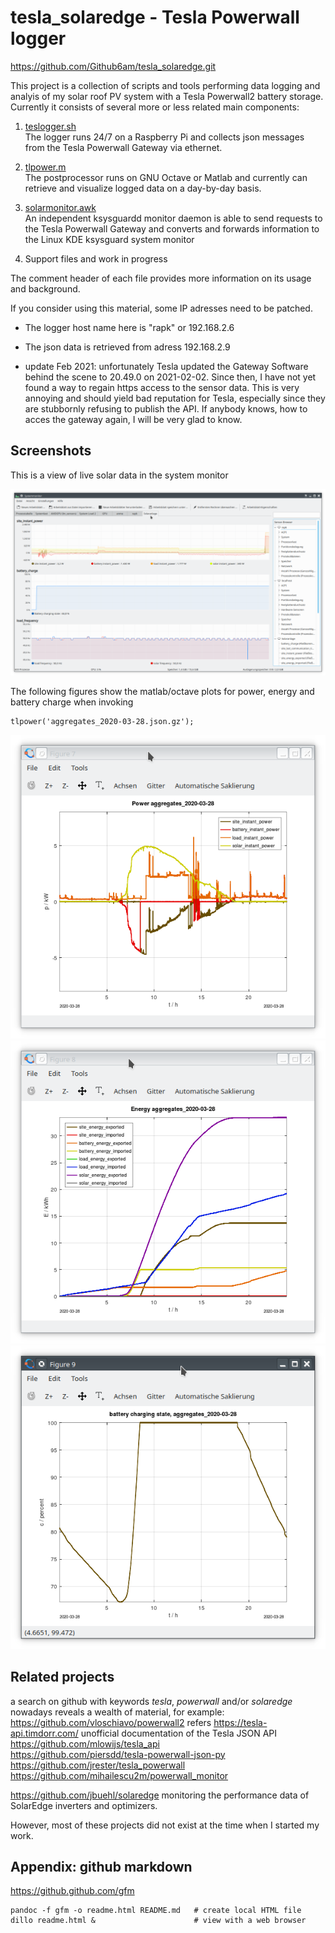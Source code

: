 # tesla_solaredge - Tesla Powerwall logger

https://github.com/Github6am/tesla_solaredge.git

This project is a collection of scripts and tools performing 
data logging and analyis of my solar roof PV system with a
Tesla Powerwall2 battery storage.  
Currently it consists of several more or less related main components:

1. [teslogger.sh](teslogger.sh)  
   The logger runs 24/7 on a Raspberry Pi and collects json messages
   from the Tesla Powerwall Gateway via ethernet.

2. [tlpower.m](tlpower.m)  
   The postprocessor runs on GNU Octave or Matlab and currently can 
   retrieve and visualize logged data on a day-by-day basis.

3. [solarmonitor.awk](solarmonitor.awk)  
   An independent ksysguardd monitor daemon is able to send requests 
   to the Tesla Powerwall Gateway and converts and forwards 
   information to the Linux KDE ksysguard system monitor

4. Support files and work in progress


The comment header of each file provides more information on its usage and background.

If you consider using this material, some IP adresses need to be patched.  
* The logger host name here is "rapk" or 192.168.2.6  
* The json data is retrieved from adress 192.168.2.9  

* update Feb 2021: unfortunately Tesla updated the Gateway Software
  behind the scene to 20.49.0 on 2021-02-02. 
  Since then, I have not yet found a way to regain https access 
  to the sensor data. 
  This is very annoying and should yield bad reputation for Tesla,
  especially since they are stubbornly refusing to publish the API.
  If anybody knows, how to acces the gateway again, I will be very glad to know.
  


## Screenshots

This is a view of live solar data in the system monitor

  ![](doc/ksysguard_screenshot.png)

The following figures show the matlab/octave plots for 
power, energy and battery charge when invoking

    tlpower('aggregates_2020-03-28.json.gz');

  ![](doc/Screenshot_p.png)
  ![](doc/Screenshot_e.png)
  ![](doc/Screenshot_c.png)


## Related projects
a search on github with keywords *tesla*, *powerwall* and/or *solaredge*
nowadays reveals a wealth of material, for example:  
https://github.com/vloschiavo/powerwall2  refers https://tesla-api.timdorr.com/ unofficial documentation of the Tesla JSON API  
https://github.com/mlowijs/tesla_api  
https://github.com/piersdd/tesla-powerwall-json-py  
https://github.com/jrester/tesla_powerwall  
https://github.com/mihailescu2m/powerwall_monitor  

https://github.com/jbuehl/solaredge  monitoring the performance data of SolarEdge inverters and optimizers.  

However, most of these projects did not exist at the time when I started my work.


## Appendix: github markdown

https://github.github.com/gfm

    pandoc -f gfm -o readme.html README.md   # create local HTML file
    dillo readme.html &                      # view with a web browser

